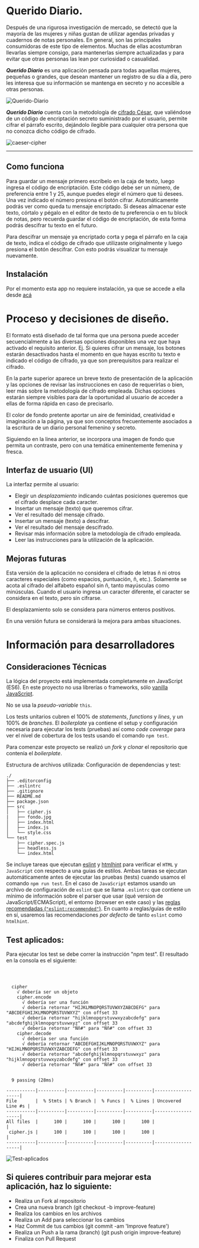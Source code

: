 # Querido Diario.


Después de una rigurosa investigación de mercado, se detectó que la mayoría de las mujeres y niñas gustan de utilizar agendas privadas y cuadernos de notas personales. En general, son las principales consumidoras de este tipo de elementos. Muchas de ellas acostumbran llevarlas siempre consigo, para mantenerlas siempre actualizadas y para evitar que otras personas las lean por curiosidad o casualidad.

**_Querido Diario_** es una aplicación pensada para todas aquellas mujeres, pequeñas o grandes, que desean mantener un registro de su día a día, pero les interesa que su información se mantenga en secreto y no accesible a otras personas.



![Querido-Diario](https://github.com/ElizabethCG/imagenes/blob/master/Pant-Principal-Querido-Diario.png)


**_Querido Diario_** cuenta con la metodología de [cifrado César](https://en.wikipedia.org/wiki/Caesar_cipher), que valiéndose de un código de encriptación secreto suministrado por el usuario,  permite cifrar el párrafo escrito, dejándolo ilegible para cualquier otra persona que no conozca dicho código de cifrado.


![caeser-cipher](https://upload.wikimedia.org/wikipedia/commons/thumb/2/2b/Caesar3.svg/2000px-Caesar3.svg.png)

***


## Como funciona

Para guardar un mensaje primero escríbelo en la caja de texto,  luego ingresa el código de encriptación. Este código debe ser un número, de preferencia entre 1 y 25, aunque puedes elegir el número que tú desees. Una vez indicado el número presiona el botón cifrar.
Automáticamente podrás ver como queda tu mensaje encriptado. Si deseas almacenar este texto, córtalo y pégalo en el editor de texto de tu preferencia o en tu block de notas, pero recuerda guardar el código de encriptación, de esta forma podrás descifrar tu texto en el futuro.

Para descifrar un mensaje ya encriptado corta y pega el párrafo en la caja de texto, indica el código de cifrado que utilizaste originalmente y luego presiona el botón descifrar. Con esto podrás visualizar tu mensaje nuevamente.


## Instalación

Por el momento esta app no requiere instalación, ya que se accede a ella desde [acá](https://ElizabethCG.github.io/scl-2018-11-bc-core-cipher/index.html)


# Proceso y decisiones de diseño.
El formato está diseñado de tal forma que una persona puede acceder secuencialmente a las diversas opciones disponibles una vez que haya activado el requisito anterior.
Ej. Si quieres cifrar un mensaje, los botones estarán desactivados hasta el momento en que hayas escrito tu texto e indicado el código de cifrado, ya que son prerequisitos para realizar el cifrado.

En la parte superior aparece un breve texto de presentación de la aplicación y las opciones de revisar las instrucciones en caso de requerirlas o bien, leer más sobre la metodología de cifrado empleada.
Dichas opciones estarán siempre visibles para dar la oportunidad al usuario de acceder a ellas de forma rápida en caso de precisarlo.

El color de fondo pretente aportar un aire de feminidad, creatividad e imaginación a la página, ya que son conceptos frecuentemente asociados a la escritura de un diario personal femenino y secreto.

Siguiendo en la linea anterior, se incorpora una imagen de fondo que permita un contraste, pero con una temática eminentemente femenina y fresca.


## Interfaz de usuario (UI)

  La interfaz permite al usuario:
  - Elegir un _desplazamiento_ indicando cuántas posiciones queremos que el cifrado desplace cada caracter.
  - Insertar un mensaje (texto) que queremos cifrar.
  - Ver el resultado del mensaje cifrado.
  - Insertar un mensaje (texto) a descifrar.
  - Ver el resultado del mensaje descifrado.
  - Revisar más información sobre la metodología de cifrado empleada.
  - Leer las instrucciones para la utilización de la aplicación.



## Mejoras futuras

Esta versión de la aplicación no considera el cifrado de letras ñ ni otros caracteres especiales (como espacios, puntuación, ñ, etc.). Solamente se acota al cifrado del alfabeto español sin ñ, tanto mayúsculas como minúsculas.
Cuando el usuario ingresa un caracter diferente, el caracter se considera en el texto, pero sin cifrarse.

El desplazamiento solo se considera para números enteros positivos.

En una versión futura se considerará la mejora para ambas situaciones.




# Información para desarrolladores

## Consideraciones Técnicas

La lógica del proyecto está implementada completamente en JavaScript (ES6).
En este proyecto no usa librerías o frameworks, sólo
[vanilla JavaScript](https://medium.com/laboratoria-how-to/vanillajs-vs-jquery-31e623bbd46e).

No se usa la _pseudo-variable_ `this`.

Los tests unitarios cubren el 100% de _statements_, _functions_
y _lines_, y un 100% de _branches_. El _boilerplate_ ya contiene el
setup y configuración necesaria para ejecutar los tests (pruebas) así como _code
coverage_ para ver el nivel de cobertura de los tests usando el comando `npm
test`.


Para comenzar este proyecto se realizó un _fork_ y _clonar_ el
repositorio que contenía el _boilerplate_.

Estructura de archivos utilizada:
Configuración de dependencias y test:

```text
./
├── .editorconfig
├── .eslintrc
├── .gitignore
├── README.md
├── package.json
├── src
│   ├── cipher.js
|   ├── fondo.jpg
│   ├── index.html
│   ├── index.js
│   └── style.css
└── test
    ├── cipher.spec.js
    ├── headless.js
    └── index.html
```

Se incluye tareas que ejecutan [eslint](https://eslint.org/) y
[htmlhint](https://github.com/yaniswang/HTMLHint) para verificar el `HTML` y
`JavaScript` con respecto a una guías de estilos. Ambas tareas se ejecutan
automáticamente antes de ejecutar las pruebas (tests) cuando usamos el comando
`npm run test`. En el caso de `JavaScript` estamos usando un archivo de
configuración de `eslint` que se llama `.eslintrc` que contiene un mínimo de
información sobre el parser que usar (qué version de JavaScript/ECMAScript), el
entorno (browser en este caso) y las [reglas recomendadas (`"eslint:recommended"`)](https://eslint.org/docs/rules/).
En cuanto a reglas/guías de estilo en sí,
usaremos las recomendaciones _por defecto_ de tanto `eslint` como `htmlhint`.



## Test aplicados:

Para ejecutar los test se debe correr la instrucción "npm test". El resultado en la consola es el siguiente:

```text



  cipher
    √ debería ser un objeto
    cipher.encode
      √ debería ser una función
      √ debería retornar "HIJKLMNOPQRSTUVWXYZABCDEFG" para "ABCDEFGHIJKLMNOPQRSTUVWXYZ" con offset 33
      √ debería retornar "hijklmnopqrstuvwxyzabcdefg" para "abcdefghijklmnopqrstuvwxyz" con offset 33
      √ debería retornar "Ññ#" para "Ññ#" con offset 33
    cipher.decode
      √ debería ser una función
      √ debería retornar "ABCDEFGHIJKLMNOPQRSTUVWXYZ" para "HIJKLMNOPQRSTUVWXYZABCDEFG" con offset 33
      √ debería retornar "abcdefghijklmnopqrstuvwxyz" para "hijklmnopqrstuvwxyzabcdefg" con offset 33
      √ debería retornar "Ññ#" para "Ññ#" con offset 33


  9 passing (28ms)

-----------|----------|----------|----------|----------|-------------------|
File       |  % Stmts | % Branch |  % Funcs |  % Lines | Uncovered Line #s |
-----------|----------|----------|----------|----------|-------------------|
All files  |      100 |      100 |      100 |      100 |                   |
 cipher.js |      100 |      100 |      100 |      100 |                   |
-----------|----------|----------|----------|----------|-------------------|

```


![Test-aplicados](https://github.com/ElizabethCG/imagenes/blob/master/test.png)




## Si quieres contribuir para mejorar esta aplicación, haz lo siguiente:


* Realiza un Fork al repositorio
* Crea una nueva branch (git checkout -b improve-feature)
* Realiza los cambios en los archivos
* Realiza un Add para seleccionar los cambios
* Haz Commit de tus cambios (git commit -am 'Improve feature')
* Realiza un Push a la rama (branch) (git push origin improve-feature)
* Finaliza con Pull Request
